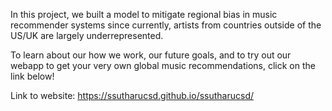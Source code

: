 In this project, we built a model to mitigate regional bias in music recommender systems since currently, artists from countries outside of the US/UK are largely underrepresented.

To learn about our how we work, our future goals, and to try out our webapp to get your very own global music recommendations, click on the link below!

Link to website: https://ssutharucsd.github.io/ssutharucsd/
